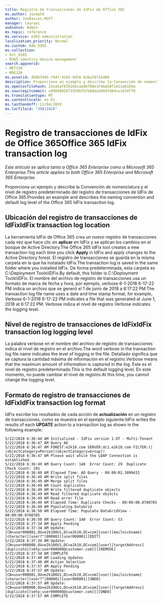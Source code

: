 ```yaml
---
title: Registro de transacciones de IdFix de Office 365
ms.author: josephd
author: JoeDavies-MSFT
manager: laurawi
audience: Admin
ms.topic: reference
ms.service: o365-administration
localization_priority: Normal
ms.custom: Adm_O365
ms.collection:
- Ent_O365
- M365-identity-device-management
search.appverid:
- MET150
- MOE150
ms.assetid: d58b7d45-7947-4193-9456-82ba76f42d89
description: Proporciona un ejemplo y describe la Convención de nomenclatura y el nivel de registro predeterminado del registro de transacciones de IdFix de Office 365.
ms.openlocfilehash: 22ea5af87b1bbcaa96f88e3746a50f1411a01b9a
ms.sourcegitcommit: a9804062071939b7b7e60da5b69f484ce1d34ff8
ms.translationtype: MT
ms.contentlocale: es-ES
ms.lasthandoff: 12/04/2019
ms.locfileid: "39813428"
---
```

# <a name="office-365-idfix-transaction-log"></a><span data-ttu-id="2023f-103">Registro de transacciones de IdFix de Office 365</span><span class="sxs-lookup"><span data-stu-id="2023f-103">Office 365 IdFix transaction log</span></span>

<span data-ttu-id="2023f-104">*Este artículo se aplica tanto a Office 365 Enterprise como a Microsoft 365 Enterprise.*</span><span class="sxs-lookup"><span data-stu-id="2023f-104">*This article applies to both Office 365 Enterprise and Microsoft 365 Enterprise.*</span></span>

<span data-ttu-id="2023f-105">Proporciona un ejemplo y describe la Convención de nomenclatura y el nivel de registro predeterminado del registro de transacciones de IdFix de Office 365.</span><span class="sxs-lookup"><span data-stu-id="2023f-105">Provides an example and describes the naming convention and default log level of the Office 365 IdFix transaction log.</span></span>
  
## <a name="idfix-transaction-log-location"></a><span data-ttu-id="2023f-106">Ubicación del registro de transacciones de IdFix</span><span class="sxs-lookup"><span data-stu-id="2023f-106">IdFix transaction log location</span></span>

<span data-ttu-id="2023f-107">La herramienta IdFix de Office 365 crea un nuevo registro de transacciones cada vez que hace clic en **aplicar** en IdFix y se aplican los cambios en el bosque de Active Directory.</span><span class="sxs-lookup"><span data-stu-id="2023f-107">The Office 365 IdFix tool creates a new transaction log each time you click **Apply** in IdFix and apply changes to the Active Directory forest.</span></span> <span data-ttu-id="2023f-108">El registro de transacciones se guarda en la misma carpeta en la que ha instalado IdFix.</span><span class="sxs-lookup"><span data-stu-id="2023f-108">The transaction log is saved in the same folder where you installed IdFix.</span></span> <span data-ttu-id="2023f-109">De forma predeterminada, esta carpeta es C:\Deployment Tools\IDFix.</span><span class="sxs-lookup"><span data-stu-id="2023f-109">By default, this folder is C:\Deployment Tools\IDFix.</span></span> <span data-ttu-id="2023f-110">El nombre del archivo de registro de transacciones usa un formato de marca de fecha y hora, por ejemplo, verbose 6-1-2018 6-17-22 PM indica un archivo que se generó el 1 de junio de 2018 a 6:17:22 PM.</span><span class="sxs-lookup"><span data-stu-id="2023f-110">The transaction log file name uses a date and time stamp format, for example, Verbose 6-1-2018 6-17-22 PM indicates a file that was generated at June 1, 2018 at 6:17:22 PM.</span></span> <span data-ttu-id="2023f-111">Verbose indica el nivel de registro.</span><span class="sxs-lookup"><span data-stu-id="2023f-111">Verbose indicates the logging level.</span></span> 
  
## <a name="idfix-transaction-log-logging-level"></a><span data-ttu-id="2023f-112">Nivel de registro de transacciones de IdFix</span><span class="sxs-lookup"><span data-stu-id="2023f-112">IdFix transaction log logging level</span></span>

<span data-ttu-id="2023f-113">La palabra verbose en el nombre del archivo de registro de transacciones indica el nivel de registro en el archivo.</span><span class="sxs-lookup"><span data-stu-id="2023f-113">The word verbose in the transaction log file name indicates the level of logging in the file.</span></span> <span data-ttu-id="2023f-114">Detallado significa que se captura la cantidad máxima de información en el registro.</span><span class="sxs-lookup"><span data-stu-id="2023f-114">Verbose means that the maximum amount of information is captured in the log.</span></span> <span data-ttu-id="2023f-115">Este es el nivel de registro predeterminado.</span><span class="sxs-lookup"><span data-stu-id="2023f-115">This is the default logging level.</span></span> <span data-ttu-id="2023f-116">En este momento, no puede cambiar el nivel de registro.</span><span class="sxs-lookup"><span data-stu-id="2023f-116">At this time, you cannot change the logging level.</span></span>
  
## <a name="idfix-transaction-log-format"></a><span data-ttu-id="2023f-117">Formato de registro de transacciones de IdFix</span><span class="sxs-lookup"><span data-stu-id="2023f-117">IdFix transaction log format</span></span>

<span data-ttu-id="2023f-118">IdFix escribe los resultados de cada acción de **actualización** en un registro de transacciones, como se muestra en el ejemplo siguiente:</span><span class="sxs-lookup"><span data-stu-id="2023f-118">IdFix writes the results of each **UPDATE** action to a transaction log as shown in the following example:</span></span>
  
```
5/22/2018 6:36:44 AM Initialized - IdFix version 1.07 - Multi-Tenant
5/22/2018 6:36:47 AM Query AD
5/22/2018 6:36:47 AM FOREST:e2k10.com SERVER:dc1.e2k10.com FILTER:(|(objectCategory=Person)(objectCategory=Group))
5/22/2018 6:36:47 AM Please wait while the LDAP Connection is established.
5/22/2018 6:36:49 AM Query Count: 140  Error Count: 29  Duplicate Check Count: 191
5/22/2018 6:36:49 AM Elapsed Time: AD Query - 00:00:02.3890432
5/22/2018 6:36:49 AM Write split files
5/22/2018 6:36:49 AM Merge split files
5/22/2018 6:36:49 AM Count duplicates
5/22/2018 6:36:49 AM Write filtered duplicate objects
5/22/2018 6:36:49 AM Read filtered duplicate objects
5/22/2018 6:36:49 AM Read error file
5/22/2018 6:36:49 AM Elapsed Time: Duplicate Checks - 00:00:00.0780785
5/22/2018 6:36:49 AM Populating DataGrid
5/22/2018 6:36:50 AM Elapsed Time: Populate DataGridView - 00:00:00.0780785
5/22/2018 6:36:50 AM Query Count: 140  Error Count: 53
5/22/2018 6:37:34 AM Apply Pending
5/22/2018 6:37:34 AM Update: [CN=user000001,OU=e2k10OU1,DC=e2k10,DC=com][user][mailnickname][character][user?^|000001][user000001][EDIT]
5/22/2018 6:37:34 AM Update: [CN=user000008,OU=e2k10OU1,DC=e2k10,DC=com][user][targetAddress][duplicate][smtp:user000008@customer.com][][REMOVE]
5/22/2018 6:37:34 AM COMPLETE
5/22/2018 6:37:40 AM Loading Updates
5/22/2018 6:37:40 AM Action Selection
5/22/2018 6:37:57 AM Apply Pending
5/22/2018 6:37:57 AM Update: [CN=user000001,OU=e2k10OU1,DC=e2k10,DC=com][user][mailnickname][character][user?^|000001][user000001][UNDO]
5/22/2018 6:37:57 AM Update: [CN=user000008,OU=e2k10OU1,DC=e2k10,DC=com][user][targetAddress][duplicate][smtp:user000008@customer.com][][UNDO]
5/22/2018 6:37:57 AM COMPLETE

```